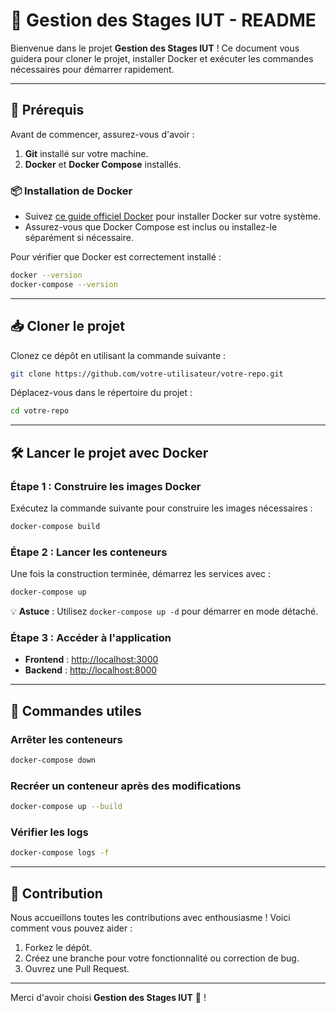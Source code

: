 # 🌟 Gestion des Stages IUT - README

Bienvenue dans le projet **Gestion des Stages IUT** ! Ce document vous guidera pour cloner le projet, installer Docker et exécuter les commandes nécessaires pour démarrer rapidement.

---

## 🚀 Prérequis

Avant de commencer, assurez-vous d'avoir :

1. **Git** installé sur votre machine.
2. **Docker** et **Docker Compose** installés.

### 📦 Installation de Docker

- Suivez [ce guide officiel Docker](https://docs.docker.com/get-docker/) pour installer Docker sur votre système.
- Assurez-vous que Docker Compose est inclus ou installez-le séparément si nécessaire.

Pour vérifier que Docker est correctement installé :
```bash
docker --version
docker-compose --version
```

---

## 📥 Cloner le projet

Clonez ce dépôt en utilisant la commande suivante :

```bash
git clone https://github.com/votre-utilisateur/votre-repo.git
```

Déplacez-vous dans le répertoire du projet :

```bash
cd votre-repo
```

---

## 🛠️ Lancer le projet avec Docker

### Étape 1 : Construire les images Docker

Exécutez la commande suivante pour construire les images nécessaires :

```bash
docker-compose build
```

### Étape 2 : Lancer les conteneurs

Une fois la construction terminée, démarrez les services avec :

```bash
docker-compose up
```

💡 **Astuce** : Utilisez `docker-compose up -d` pour démarrer en mode détaché.

### Étape 3 : Accéder à l'application

- **Frontend** : [http://localhost:3000](http://localhost:3000)
- **Backend** : [http://localhost:8000](http://localhost:8000)

---

## 🔧 Commandes utiles

### Arrêter les conteneurs
```bash
docker-compose down
```

### Recréer un conteneur après des modifications
```bash
docker-compose up --build
```

### Vérifier les logs
```bash
docker-compose logs -f
```

---

## 🌟 Contribution

Nous accueillons toutes les contributions avec enthousiasme ! Voici comment vous pouvez aider :

1. Forkez le dépôt.
2. Créez une branche pour votre fonctionnalité ou correction de bug.
3. Ouvrez une Pull Request.

---

Merci d'avoir choisi **Gestion des Stages IUT** 🎉 !
